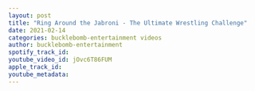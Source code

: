 ```yaml
---
layout: post
title: "Ring Around the Jabroni - The Ultimate Wrestling Challenge"
date: 2021-02-14
categories: bucklebomb-entertainment videos
author: bucklebomb-entertainment
spotify_track_id: 
youtube_video_id: jOvc6T86FUM
apple_track_id: 
youtube_metadata: 
---
```

